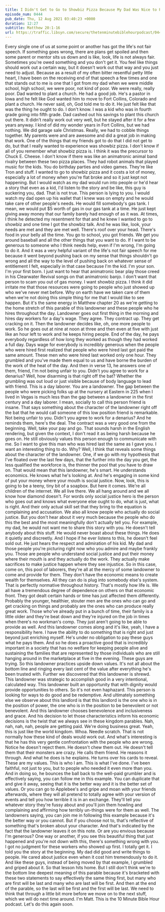 ```yaml
---
title: I Didn't Get to Go to Showbiz Pizza Because My Dad Was Nice to People Who Didn't Deserve It
episode_num: 0444
pub_date: Thu, 12 Aug 2021 03:40:23 +0000
duration: 12:27
subtitle: Matthew 20:1-16
url: https://traffic.libsyn.com/secure/thetenminutebiblehourpodcast/0444_-_I_Didnt_Get_to_Go_to_Showbiz_Pizza_Because_My_Dad_Was_Nice_to_People_Who_Didnt_Deserve_It.mp3
---
```


 Every single one of us at some point or another has got the life's not fair speech. If something goes wrong, there are plans get spoiled and then some parent or mentor sits us down and is like, look, life is not always fair. Sometimes you're owed something and you don't get it. You feel like things should work out a certain way, but it doesn't work out that way and you just need to adjust. Because as a result of my often bitter resentful petty little heart, I have been on the receiving end of that speech a few times and one that stands out to me is one that I got from my dad when we were middle school, high school, we were poor, not kind of poor. We were really, really poor. Dad wanted to plant a church. He had a good job. He's a pastor in Iowa and he felt like God wanted him to move to Fort Collins, Colorado and plant a church. He never said, oh, God told me to do it. He just felt like that was the thing he ought to do. I don't know. I was a kid who was in fourth grade going into fifth grade. Dad cashed out his savings to plant this church out there. It didn't really work out very well, but he stayed after it for a few years anyway. I kind of did my wonder years in Fort Collins, but we had nothing. We did garage sale Christmas. Really, we had to cobble things together. My parents were and are awesome and did a great job in making that work. One of the things that my friends got to do that I did not get to do, but that I really wanted to experience was showbiz pizza. I don't know if all of you remember what showbiz pizza is. I think it was the precursor to Chuck E. Cheese. I don't know if there was like an animatronic animal band rivalry between these two pizza places. They had robot animals that played music for the kids. You do birthday parties and video games. They're like Tron and stuff. I wanted to go to showbiz pizza and it costs a lot of money, especially a lot of money when you're flat broke and so it just kept not happening. But I would watch as my dad would run into people or he'd hear a story that even as a kid, I'd listen to the story and be like, this guy is suckering you, dad. That is not true. This person is lying to you. I would watch my dad open up his wallet that I knew was on empty and he would take care of other people's needs. He would fill somebody's gas tank. I mean, we would put $5 worth of gas in our gas tank at a time. He just kept giving away money that our family barely had enough of as it was. At times, I think he detected my resentment for that and he knew I wanted to go to showbiz and one time I got the showbiz talk. And he was like, look, your needs are met and they are met well. There's roof over your head. There's food in your belly all the time. You go to school, you got friends. We get you around baseball and all the other things that you want to do. If I want to be generous to someone who I think needs help, even if I'm wrong, I'm going to do it. And it was a very helpful variant of the life's not fair speech for me because it went beyond pushing back on my sense that things shouldn't go wrong and all the way to the level of pushing back on whatever sense of entitlement I felt, especially in that case because I'm the kid. I'm your son. I'm your first born. I just want to hear that animatronic bear play those creed in his Clearwater Revival songs on that animatronic banjo. I don't want that person to scam you out of gas money. I want showbiz pizza. I think it did irritate me that those resources were going to people who just showed up who we've never met before. Why on earth have we taken care of them when we're not doing this simple thing for me that I would like to see happen. But it's the same energy in Matthew chapter 20 as we're getting to the home stretch of this parable of this landowner and these people who he hires throughout the day. Landowner goes out first thing in the morning and hires day workers for a day's wage. They agree. They contract up. They get cracking on it. Then the landowner decides like, oh, one more people to work. So he goes out at nine at noon at three and then even at five with just like an hour left to work and he keeps hiring people. End of the day, he pays everybody regardless of how long they worked as though they had worked a full day. Days wage for everybody is incredibly generous when the people who were hired first realized that people who were hired last got paid the same amount. These men who were hired last worked only one hour. They grumbled and you've made them equal to us and have borne the burden of the work of the heat of the day. And then in verse 13, he answers one of them, friend, I'm not being unfair to you. Didn't you agree to work for a denarius? Well, how disarming is that right off the bat? Whether the grumbling was out loud or just visible because of body language to lead with friend. This is a day laborer. You are a landowner. The gap between the people who were picking folks up at the nursery at Eastern in 225 when I lived in Vegas is much less than the gap between a landowner in the first century and a day laborer. I mean, socially to call this person friend is insane. That says something about the character of the landowner right off the bat that he would call someone of this low position friend is remarkable. Not being unfair to you. Didn't you agree to work for a denarius? And he reminds them, here's the deal. The contract was a very good one from the beginning. Well, take your pay and go. That sounds harsh in the English rendering, but given the context, I don't read it as being harsh because he goes on. He still obviously values this person enough to communicate with me. So I want to give this man who was hired last the same as I gave you. I want an interesting thing to do. Why? Well, I think that reveals some things about the character of the landowner. One, if we go with my hypothesis that I've floated over the last few days, that the further into the day you get, the less qualified the workforce is, the thinner the pool that you have to draw on. That would mean that this landowner, he's smart. He understands economics. He knows what he's looking at. And he's engaging in some kind of put your money where your mouth is social justice. Now, look, this is going to be a teeny, tiny bit of a soapbox. But here it comes. We're all children of the internet. We all live there. We all hang around and we all know how diamond doesn't. For words only social justice hero is the person who goes out and knows what everyone else ought to do, what is just, what is right. And their only actual skill set that they bring to the equation is complaining and accusation. We also all know people who actually do social justice. But you don't hear about it very much because the people who do this the best and the most meaningfully don't actually tell you. For example, my dad, he would not want me to share this story with you. He doesn't tell anybody about this stuff. He would never boast about these things. He does it quietly and discreetly. And I hope if he ever listens to this, he doesn't feel sold out. He just hears the respect and admiration of his kid. My dad and those people you're picturing right now who you admire and maybe frankly you. Those are people who understand social justice and put their money where their mouth is and they actually do the work. They actually make sacrifices to make justice happen where they see injustice. So in this case, come on, this pool of laborers, they're all at the mercy of some landowner to come and provide for them. They don't have the economic means to create wealth for themselves. All they can do is plug into somebody else's system. That is perfectly normative throughout history. That's mostly how life is. We all have a tremendous degree of dependence on others on that economic front. They got dealt certain hands or time has just affected them differently. Probably the younger, healthier, stouter men are the ones who can go and get cracking on things and probably are the ones who can produce really great work. Those who've already put in a bunch of time, their family is a little older and they're beat down and they're injured on the job in times when there's no workman's comp. They just aren't going to be able to provide as well. And this landowner comes along and it's like, yeah, I have a responsibility here. I have the ability to do something that is right and just beyond just enriching myself. He's under no obligation to pay these guys what he pays them. And so he does a proactive good that is incredibly important in a society that has no welfare for keeping people alive and sustaining the families that are represented by those individuals who are still hanging around in the marketplace at five in the evening. These guys are trying. So this landowner practices upside down values. It's not all about the bottom line and ringing every last cent of the value after everything he's been trusted with. Further we discovered that this landowner is shrewd. This landowner was strategic to accomplish good in a very intentional, calculated way. This landowner built an opportunity that with dignity would provide opportunities to others. So it's not even haphazard. This person is looking for ways to do good and be redemptive. And ultimately something else we observe about this landlord is that this landlord is the one who is in the position of power, the one who is in the position to be benevolent or not benevolent. And this landowner chooses benevolence and inclusiveness and grace. And his decision to let those characteristics inform his economic decisions is the twist that we always see in these kingdom parables. Nah, nah, nah, nah, people are getting paid. We're doing business great. Yeah, this is just like the world kingdom. Whoa. Needle scratch. That is not normally how these kind of deals would work out. And what's interesting is that he has this very gentle confrontation with the people who are wrong. Notice he doesn't reject them. He doesn't chew them out. He doesn't tell them that their monsters are crazy. He calls them friend. He reasons it through. And what he does is he explains. He turns over his cards to reveal. These are my values. This is who I am. This is what I've done. I've been faithful, not just to you, but to people who needed it even more than you. And in doing so, he bounces the ball back to the well-paid grumbler and is effectively saying, you can follow me in this example. You can duplicate that and give it away, seeing that it is the better way and it is the better set of values. Or you can go to Applebee's and gripe and moan with your friends afterwards, where they will all pretend to totally agree with your version of events and tell you how terrible it is in an exchange. They'll tell you whatever story they're fussy about and you'll join them howling and complaining and affirming how terribly un-things were for them as well. The landowners saying, you can join me in following this example because it's the better way or you cannot. But if you choose not to, that's reflective of something that's broken about your character. And that's indicated by the fact that the landowner leaves it on this note. Or are you envious because I'm generous? One way or another, if you see this beautiful thing that just happened and you're not down with this, there's something wrong with you. I got no judgment for these workers who showed up first. I totally get it. I told you the story at the beginning. My dad did good and write things to people. He cared about justice even when it cost him tremendously to do it. And like these guys, instead of being moved by that example, I grumbled and griped about it. So that lesson hits home. But I still don't think we're to the bottom line deepest meaning of this parable because it's bracketed with these two statements to say effectively the same thing first, but many who are first will be last and many who are last will be first. And then at the end of the parable, so the last will be first and the first will be last. We need to think that through a little bit more before we move on to the next stuff, which we will do next time around. I'm Matt. This is the 10 Minute Bible Hour podcast. Let's do this again soon.